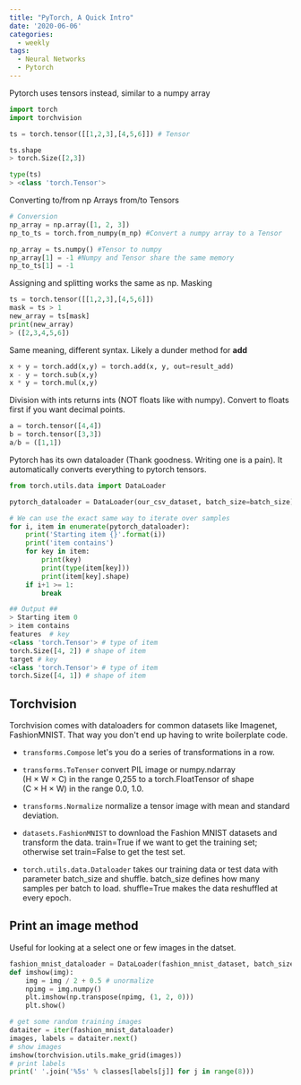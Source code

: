 ```yaml
---
title: "PyTorch, A Quick Intro"
date: '2020-06-06'
categories:
  - weekly
tags:
  - Neural Networks
  - Pytorch
---
```


Pytorch uses tensors instead, similar to a numpy array

```python
import torch
import torchvision
```

```python
ts = torch.tensor([[1,2,3],[4,5,6]]) # Tensor

ts.shape
> torch.Size([2,3])

type(ts)
> <class 'torch.Tensor'>

```

Converting to/from np Arrays from/to Tensors

```python
# Conversion
np_array = np.array([1, 2, 3])
np_to_ts = torch.from_numpy(m_np) #Convert a numpy array to a Tensor

np_array = ts.numpy() #Tensor to numpy
np_array[1] = -1 #Numpy and Tensor share the same memory
np_to_ts[1] = -1
```

Assigning and splitting works the same as np.
Masking

```python
ts = torch.tensor([[1,2,3],[4,5,6]])
mask = ts > 1
new_array = ts[mask]
print(new_array)
> ([2,3,4,5,6])
```

Same meaning, different syntax. Likely a dunder method for __add__

```python
x + y = torch.add(x,y) = torch.add(x, y, out=result_add)
x - y = torch.sub(x,y)
x * y = torch.mul(x,y)
```

Division with ints returns ints (NOT floats like with numpy). Convert to floats first if you want decimal points.

```python
a = torch.tensor([4,4])
b = torch.tensor([3,3])
a/b = ([1,1])

```

Pytorch has its own dataloader (Thank goodness. Writing one is a pain). It automatically converts everything to pytorch tensors.

```python
from torch.utils.data import DataLoader

pytorch_dataloader = DataLoader(our_csv_dataset, batch_size=batch_size)

# We can use the exact same way to iterate over samples
for i, item in enumerate(pytorch_dataloader):
    print('Starting item {}'.format(i))
    print('item contains')
    for key in item:
        print(key)
        print(type(item[key]))
        print(item[key].shape)
    if i+1 >= 1:
        break

## Output ##
> Starting item 0
> item contains
features  # key
<class 'torch.Tensor'> # type of item
torch.Size([4, 2]) # shape of item
target # key 
<class 'torch.Tensor'> # type of item
torch.Size([4, 1]) # shape of item
```

## Torchvision

Torchvision comes with dataloaders for common datasets like Imagenet, FashionMNIST. That way you don't end up having to write boilerplate code.

* ``transforms.Compose`` let's you do a series of transformations in a row.

* ``transforms.ToTenser`` convert PIL image or numpy.ndarray  
(H × W × C) in the range 0,255 to a torch.FloatTensor of shape  
(C × H × W) in the range 0.0, 1.0.

* ``transforms.Normalize`` normalize a tensor image with mean and standard deviation.

* ``datasets.FashionMNIST`` to download the Fashion MNIST datasets and transform the data. train=True if we want to get the training set; otherwise set train=False to get the test set.

* ``torch.utils.data.Dataloader`` takes our training data or test data with parameter batch_size and shuffle. batch_size defines how many samples per batch to load. shuffle=True makes the data reshuffled at every epoch.

## Print an image method

Useful for looking at a select one or few images in the datset.

```python
fashion_mnist_dataloader = DataLoader(fashion_mnist_dataset, batch_size=8)
def imshow(img):
    img = img / 2 + 0.5 # unormalize
    npimg = img.numpy()
    plt.imshow(np.transpose(npimg, (1, 2, 0)))
    plt.show()

# get some random training images
dataiter = iter(fashion_mnist_dataloader)
images, labels = dataiter.next()
# show images
imshow(torchvision.utils.make_grid(images))
# print labels
print(' '.join('%5s' % classes[labels[j]] for j in range(8)))
```
